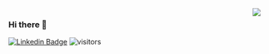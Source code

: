 <img align="right" src="https://github-readme-stats.vercel.app/api?username=MayankBatra005&show_icons=true&theme=light" />

### Hi there 👋



[![Linkedin Badge](https://img.shields.io/badge/-LinkedIn-blue?style=flat-square&logo=Linkedin&logoColor=white&link=https://www.linkedin.com/in/mayank-batra-/)](https://www.linkedin.com/in/mayank-batra-/)
![visitors](https://visitor-badge.laobi.icu/badge?page_id=MayankBatra005)
<!--
**MayankBatra005/MayankBatra005** is a ✨ _special_ ✨ repository because its `README.md` (this file) appears on your GitHub profile.

Here are some ideas to get you started:

- 🔭 I’m currently working on ...
- 🌱 I’m currently learning ...
- 👯 I’m looking to collaborate on ...
- 🤔 I’m looking for help with ...
- 💬 Ask me about ...
- 📫 How to reach me: ...
- 😄 Pronouns: ...
- ⚡ Fun fact: ...
-->
